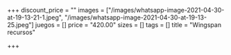 +++
discount_price = ""
images = ["/images/whatsapp-image-2021-04-30-at-19-13-21-1.jpeg", "/images/whatsapp-image-2021-04-30-at-19-13-25.jpeg"]
juegos = []
price = "420.00"
sizes = []
tags = []
title = "Wingspan recursos"

+++
